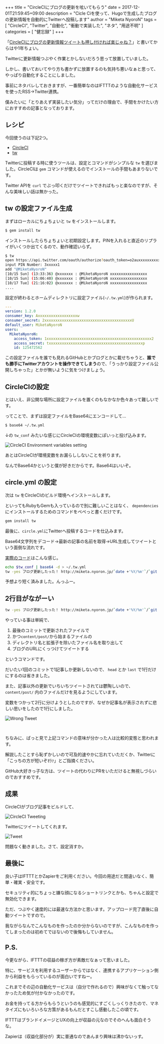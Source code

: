 +++
title = "CircleCIにブログの更新を呟いてもらう"
date = 2017-12-01T21:59:45+09:00
description = "Cicle Ciを使って、Hugoで生成したブログの更新情報を自動的にTwitterへ投稿します"
author = "Miketa NyoroN"
tags = [ "CircleCI", "Twitter", "自動化", "衝動で実装した", "ネタ", "用途不明" ]
categories = [ "健忘録" ]
+++

「[CircleCIにブログの更新情報ツイートも押し付ければ楽じゃね？](/2016/11/play-with-circle-ci/)」と書いてからはや1年ちょい。

Twitterに更新情報つぶやく作業とかしないだろう思って放置していました。

しかし、書いておいてやり方も書かずに放置するのも気持ち悪いなぁと思って、やっぱり自動化することにしました。

事前にネタバレしておきますが、一番簡単なのはIFTTTのような自動化サービスを使ったRSS→Twitter連携。

僕みたいに「とりあえず実装したい気分」ってだけの理由で、手間をかけたい方におすすめの記事となっております。

<!--more-->


## レシピ

今回使うのは下記2つ。

- [CircleCI](https://circleci.com/)
- [tw](https://shokai.github.io/tw/)

Twitterに投稿する時に使うツールは、設定とコマンドがシンプルな `tw` を選びました。CircleCIは `gem` コマンドが使えるのでインストールの手間もあまりないです。

Twitter APIを `curl` でぶっ叩くだけでツイートできればもっと楽なのですが、そんな美味しい話は無かった。


## tw の設定ファイル生成

まずはローカルにちょちょいと `tw` をインストールします。

```bash
$ gem install tw
```

インストールしたらちょちょいと初期設定します。PINを入れると直近のリプライがいくつか出てくるので、動作確認いらず。

```bash
$ tw
open https://api.twitter.com/oauth/authorize?oauth_token=o2auxxxxxxxxxxxxxxxxxxxxxbc
input PIN Number: 3xxxxx1
add "@MiketaNyoroN"
[10/15 Sun] (13:33:36) @xxxxxxx : @MiketaNyoroN xxxxxxxxxxxxxxxxx
[10/15 Sun] (15:06:40) @xxxxxxx : @MiketaNyoroN xxxxxxxxxxxxxxxxx
[10/17 Tue] (21:16:02) @xxxxxxx : @MiketaNyoroN xxxxxxxxxxxxxxxxx
....
```

設定が終わるとホームディレクトリに設定ファイル(`~/.tw.yml`)が作られます。

```yaml
---
version: 1.2.0
consumer_key: Axxxxxxxxxxxxxxxxxxw
consumer_secret: 2xxxxxxxxxxxxxxxxxxxxxxxxxxxxxxxxxxxxxxxxU
default_user: MiketaNyoroN
users:
  MiketaNyoroN:
    access_token: 1xxxxxxxxxxxxxxxxxxxxxxxxxxxxxxxxxxxxxxxxxxxxxxxx2
    access_secret: txxxxxxxxxxxxxxxxxxxxxxxxxxxxxxxxxxxxxxxxxxxp
    id: 125472562
```

この設定ファイルを誰でも見れるGitHubとかブログとかに載せちゃうと、**誰でも勝手にTwitterアカウントを操作できてしまう**ので、「うっかり設定ファイル公開しちゃった」とかが無いように気をつけましょう。


## CircleCIの設定

とはいえ、非公開な場所に設定ファイルを置くのもなかなか色々あって難しいです。

ってことで、まずは設定ファイルをBase64にエンコードして…

```bash
$ base64 ~/.tw.yml
```

↓の `tw_conf` みたいな感じにCircleCIの環境変数にぽいっと投げ込みます。

![CircleCI Environment variables setting](/img/2017/11/circle_ci_env_setting.png)

あとはCircleCIが環境変数をお漏らししないことを祈ります。

なんでBase64かというと僕が好きだからです。Base64はいいぞ。


## circle.yml の設定

次は `tw` をCircleCIのビルド環境へインストールします。

といってもRubyもGemも入っているので別に難しいことはなく、 `dependencies` にインストールするためのコマンドをペペっと書くだけです。

```bash
gem install tw
```

最後に、`circle.yml`にTwitterへ投稿するコードを仕込みます。

Base64文字列をデコード→最新の記事の名前を取得→URL生成してツイートという面倒な流れです。

[実際のコード](https://github.com/MiketaNyoroN/miketa-nyoron-blog/blob/6d18e2ed6e2b25d08b0c758ab30aa9c7bcdfc05f/circle.yml)はこんな感じ。

```bash
echo $tw_conf | base64 -d > ~/.tw.yml
tw -yes ブログ更新したった！ http://miketa.nyoron.jp/`date +'%Y/%m'`/`git diff HEAD~ --name-only | grep '^content/post/' | awk -F'[/.]' '{print $(NF-1)}'`/
```

予想より短く済みました。んっふー。


## 2行目がながーい

```bash
tw -yes ブログ更新したった！ http://miketa.nyoron.jp/`date +'%Y/%m'`/`git diff HEAD~ --name-only | grep '^content/post/' | awk -F'[/.]' '{print $(NF-1)}'`/
```

やっている事は単純で、

1. 最後のコミットで更新されたファイルで
2. かつ`content/post/`から始まるファイルの
3. ディレクトリ名と拡張子を除いたファイル名を取り出して
4. ブログのURLにくっつけてツイートする

というコマンドです。

だいたい1回のコミットで1記事しか更新しないので、 `head` とか `last` で1行だけにするのは省きました。

また、記事以外の更新でいちいちツイートされては鬱陶しいので、 `content/post/` 内のファイルだけを見るようにしています。

変数をつかって2行に分けようとしたのですが、なぜか記事名が表示されずに悲しい思いをしたので1行にしました。

![Wrong Tweet](/img/2017/12/wrong_tweet.png)

<br>

ちなみに、ぱっと見で上記コマンドの意味が分かった人は比較的変態と思われます。

解説したことすら恥ずかしいので可及的速やかに忘れていただくか、Twitterに「こっちの方が短いぞｵﾗｧ」とご指摘ください。

GitHub大好きっ子な方は、ツイートの代わりにPRをいただけると無視しづらいのでおすすめです。


## 成果

CircleCIがブログ記事をビルドして、

![CircleCI Tweeting](/img/2017/12/circleci_tweet.png)

Twitterにツイートしてくれます。

![Tweet](/img/2017/12/tweet.png)

問題なく動きました。さて、設定消すか。


## 最後に

良い子はIFTTTとかZapierをご利用ください。今回の用途だと間違いなく、簡単・確実・安全です。

セキュリティ的にちょっと嫌な顔になるショートリンクとかも、ちゃんと設定で無効化できます。

ただ、つぶやく速度的には最速な方法かと思います。アップロード完了直後に自動ツイートですので。

我ながらなんでこんなものを作ったのか分からないのですが、こんなものを作ってしまったのは初めてではないので後悔もしていません。



## P.S.

今更ながら、IFTTTの収益の稼ぎ方が素敵だなぁって思いました。

特に、サービスを利用するユーザーからではなく、連携するアプリケーション側から利益をもらっているのが面白いですねー。

これまでその辺の自動化サービスは（自分で作れるので）興味がなくて触ってなかったため気が付かなかったのです。

お金を持ってる方からもらうというのも感覚的にすごくしっくりきたので、マネタイズにもいろいろな方策があるもんだとすこし感動したこの頃です。

IFTTTはブランドイメージとUXの向上が収益の元なのでそのへんも面白そうな。

Zapierは（収益化部分が）実に普通なのであんまり興味は沸かないっす。

